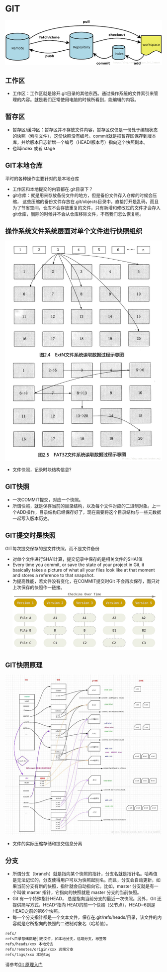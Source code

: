 # GIT

![maincommands](https://github.com/liuyongping99/git-test/blob/master/images/maincommands.png?raw=true)

## 工作区
- 工作区：工作区就是除开.git目录的其他东西。通过操作系统的文件索引来管理的内容。就是我们正常使用电脑的时候所看到，能编辑的内容。

## 暂存区
- 暂存区/缓冲区：暂存区并不存放文件内容，暂存区仅仅是一份处于编辑状态的快照（索引文件），这份快照没有编号。commit就是把暂存区保存到版本库，并给版本日志新增一个编号（HEAD/版本号）指向这个快照副本。
- 也叫index 或者 stage

## GIT本地仓库
平时的各种操作主要针对的是本地仓库
- 工作区和本地提交的内容都在.git目录下？
- git仓库：就是用来存放备份文件的地方，但是备份文件存入仓库的时候会压缩， 这些压缩的备份文件存放在.git/objects目录中，直接打开是乱码，而且为了节省空间，仓库不会存放重复的文件，只有新增和修改过的文件才会存入 git仓库，删除的时候并不会从仓库移除文件，不然我们怎么恢复呢。

## 操作系统文件系统层面对单个文件进行快照组织
![file-snapshot](https://github.com/liuyongping99/git-test/blob/master/images/fileblock-snap.png?raw=true)
- 文件快照，记录时块结构信息?

## GIT快照
- 一次COMMIT提交，对应一个快照。
- 所谓快照，就是保存当前的目录结构，以及每个文件对应的二进制对象。上一个ADD操作，目录结构已经保存好了，现在需要将这个目录结构与一些元数据一起写入版本历史。

## GIT提交时是快照
GIT每次提交保存的是文件快照，而不是文件备份
- 对单个文件进行SHA1计算，提交记录中保存的是相关文件的SHA1值
- Every time you commit, or save the state of your project in Git, it basically takes a picture of what all your files look like at that moment and stores a reference to that snapshot.
- 为提高性能，若文件没有变化，在COMMIT提交时Git 不会再次保存，而只对上次保存的快照作一链接。
![commit-snapshot](https://github.com/liuyongping99/git-test/blob/master/images/git-snapshot.png?raw=true)

## GIT快照原理
![structure](https://github.com/liuyongping99/git-test/blob/master/images/git-structure.jpg?raw=true)
- 文件的实际压缩存储和提交信息分离

## 分支
- 所谓分支（branch）就是指向某个快照的指针，分支名就是指针名。哈希值是无法记忆的，分支使得用户可以为快照起别名。而且，分支会自动更新，如果当前分支有新的快照，指针就会自动指向它。比如，master 分支就是有一个叫做 master 指针，它指向的快照就是 master 分支的当前快照。
- Git 有一个特殊指针HEAD， 总是指向当前分支的最近一次快照。另外，Git 还提供简写方式，HEAD^指向 HEAD的前一个快照（父节点），HEAD~6则是HEAD之前的第6个快照。
- 每一个分支指针都是一个文本文件，保存在.git/refs/heads/目录，该文件的内容就是它所指向的快照的二进制对象名（哈希值）。
~~~
refs/
refs目录存储都是引用文件，如本地分支，远端分支，标签等
refs/heads/xxx 本地分支
refs/remotes/origin/xxx 远端分支
refs/tags/xxx 本地tag
~~~
请参考[Git 原理入门](http://www.ruanyifeng.com/blog/2018/10/git-internals.html)










